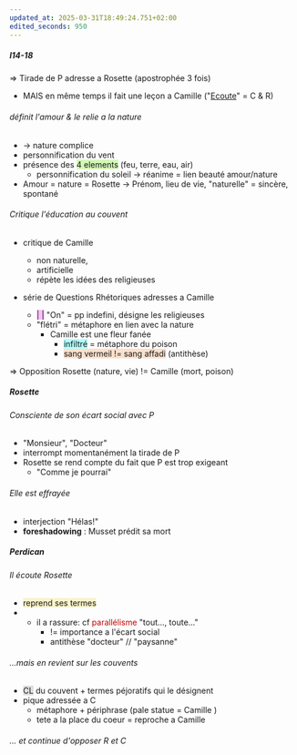 ```yaml
---
updated_at: 2025-03-31T18:49:24.751+02:00
edited_seconds: 950
---
```

##### l14-18 
=> Tirade de P adresse a Rosette (apostrophée 3 fois)
- MAIS en même temps il fait une leçon a Camille ("<u>Ecoute</u>" = C & R)
###### définit l'amour & le relie a la nature
- -> nature complice
- personnification du vent
- présence des <span style="background:#d3f8b6">4 elements</span> (feu, terre, eau, air)
	- personnification du soleil 
	 -> réanime = lien beauté amour/nature  
- Amour = nature = Rosette
	-> Prénom, lieu de vie, "naturelle" = sincère, spontané

###### Critique l'éducation au couvent
- critique de Camille 
	- non naturelle,
	- artificielle
	- répète les idées des religieuses

- série de Questions Rhétoriques adresses a Camille
	- <span style="background:#fdbfff">|         |</span> "On" = pp indefini, désigne les religieuses
	- "flétri" = métaphore en lien avec la nature
		- Camille est une fleur fanée
			- <span style="background:#b1ffff">infiltré</span> = métaphore du poison
			- <span style="background:rgba(240, 107, 5, 0.2)">sang vermeil != sang affadi</span> (antithèse)

 => Opposition Rosette (nature, vie) != Camille (mort, poison)

##### Rosette
###### Consciente de son écart social avec P
- "Monsieur", "Docteur"
- interrompt momentanément la tirade de P 
- Rosette se rend compte du fait que P est trop exigeant
	- "Comme je pourrai"
###### Elle est effrayée
 - interjection "Hélas!"
 - **foreshadowing** : Musset prédit sa mort 


##### Perdican
###### Il écoute Rosette
- <span style="background:rgba(240, 200, 0, 0.2)">reprend ses termes</span>
- + il a rassure: cf <font color="#c00000">parallélisme</font> "tout..., toute..."
	- != importance a l'écart social
	- antithèse "docteur" // "paysanne"
###### ...mais en revient sur les couvents
- <span style="background:rgba(92, 92, 92, 0.2)">CL</span> du couvent + termes péjoratifs qui le désignent 
- pique adressée a C
	- métaphore + périphrase (pale statue = Camille )
	- tete a la place du coeur = reproche a Camille
###### ... et continue d'opposer R et C
